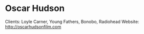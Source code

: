 # Oscar Hudson

Clients: Loyle Carner, Young Fathers, Bonobo, Radiohead
Website: http://oscarhudsonfilm.com